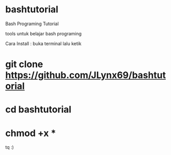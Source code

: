 # bashtutorial
Bash Programing Tutorial

tools untuk belajar bash programing

Cara Install :
buka terminal lalu ketik

# git clone https://github.com/JLynx69/bashtutorial

# cd bashtutorial

# chmod +x *


tq :)
